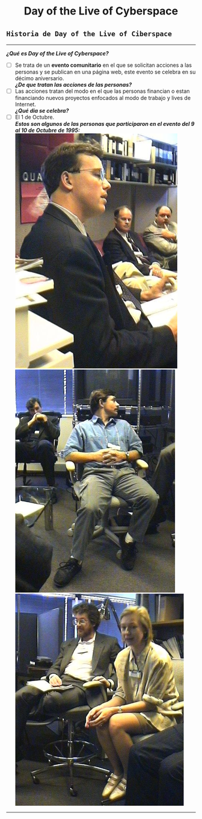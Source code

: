 <center> <h1>Day of the Live of Cyberspace</h1> </center>

## `Historia de Day of the Live of Ciberspace`
-------------------------------------------------  

**_¿Qué es Day of the Live of Cyberspace?_**
- [ ] Se trata de un **evento comunitario** en el que se solicitan acciones a las personas y se publican en una página web, este evento se celebra en su décimo aniversario.  
**_¿De que tratan las acciones de las personas?_**  
- [ ] Las acciones tratan del modo en el que las personas financian o estan financiando nuevos proyectos enfocados al modo de trabajo y lives de Internet.  
**_¿Qué dia se celebra?_**  
- [ ] El 1 de Octubre.  
**_Estos son algunos de las personas que participaron en el evento del 9 al 10 de Octubre de 1995:_**  
![Participante1](https://github.com/OscarLopez25032004/SMX2-M8UF1A1-HistoriaWeb-1995-1996-DayOfTheLiveOfCiberspace-OscarL/blob/main/ttt04.jpg "Participante1")
![Participante2](https://github.com/OscarLopez25032004/SMX2-M8UF1A1-HistoriaWeb-1995-1996-DayOfTheLiveOfCiberspace-OscarL/blob/main/ttt09.jpg "Participante2")
![Participante3](https://github.com/OscarLopez25032004/SMX2-M8UF1A1-HistoriaWeb-1995-1996-DayOfTheLiveOfCiberspace-OscarL/blob/main/ttt10.jpg "Participante3")  
-------------------------------------------------
